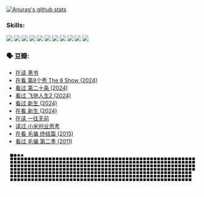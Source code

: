 
[![Anurag's github stats](https://github-readme-stats.vercel.app/api?username=w940853815)](https://github.com/anuraghazra/github-readme-stats)

### Skills:

<code><img height="32" src="https://cdn.jsdelivr.net/npm/simple-icons@v5/icons/python.svg"></code>
<code><img height="32" src="https://cdn.jsdelivr.net/npm/simple-icons@v5/icons/javascript.svg"></code>
<code><img height="32" src="https://cdn.jsdelivr.net/npm/simple-icons@v5/icons/django.svg"></code>
<code><img height="32" src="https://cdn.jsdelivr.net/npm/simple-icons@v5/icons/flask.svg"></code>
<code><img height="32" src="https://cdn.jsdelivr.net/npm/simple-icons@v5/icons/vuetify.svg"></code>
<code><img height="32" src="https://cdn.jsdelivr.net/npm/simple-icons@v5/icons/git.svg"></code>
<code><img height="32" src="https://cdn.jsdelivr.net/npm/simple-icons@v5/icons/docker.svg"></code>
<code><img height="32" src="https://cdn.jsdelivr.net/npm/simple-icons@v5/icons/postgresql.svg"></code>
<code><img height="32" src="https://cdn.jsdelivr.net/npm/simple-icons@v5/icons/elasticsearch.svg"></code>
<code><img height="32" src="https://cdn.jsdelivr.net/npm/simple-icons@v5/icons/macos.svg"></code>
<code><img height="32" src="https://cdn.jsdelivr.net/npm/simple-icons@v5/icons/linux.svg"></code>

### 🗣 豆瓣:

<!-- DOUBAN-ACTIVITIES:START -->
- [在读 黑书](https://www.douban.com/people/136069238/status/4621189759/?_i=17093166)
- [在看 第8个秀 The 8 Show‎ (2024)](https://www.douban.com/people/136069238/status/4619801154/?_i=17093166)
- [看过 第二十条‎ (2024)](https://www.douban.com/people/136069238/status/4618624208/?_i=17093166)
- [看过 飞驰人生2‎ (2024)](https://www.douban.com/people/136069238/status/4616048805/?_i=17093166)
- [看过 新生‎ (2024)](https://www.douban.com/people/136069238/status/4612373431/?_i=17093166)
- [在看 新生‎ (2024)](https://www.douban.com/people/136069238/status/4607441062/?_i=17093166)
- [在读 一往无前](https://www.douban.com/people/136069238/status/4590507310/?_i=17093166)
- [读过 小米创业思考](https://www.douban.com/people/136069238/status/4590506983/?_i=17093166)
- [在看 毛骗 终结篇‎ (2015)](https://www.douban.com/people/136069238/status/4581971924/?_i=17093166)
- [看过 毛骗 第二季‎ (2011)](https://www.douban.com/people/136069238/status/4581971810/?_i=17093166)
<!-- DOUBAN-ACTIVITIES:END -->


![Snake animation](https://raw.githubusercontent.com/w940853815/w940853815/output/github-contribution-grid-snake.svg)

<!--
**w940853815/w940853815** is a ✨ _special_ ✨ repository because its `README.md` (this file) appears on your GitHub profile.

Here are some ideas to get you started:

- 🔭 I’m currently working on ...
- 🌱 I’m currently learning ...
- 👯 I’m looking to collaborate on ...
- 🤔 I’m looking for help with ...
- 💬 Ask me about ...
- 📫 How to reach me: ...
- 😄 Pronouns: ...
- ⚡ Fun fact: ...
-->
